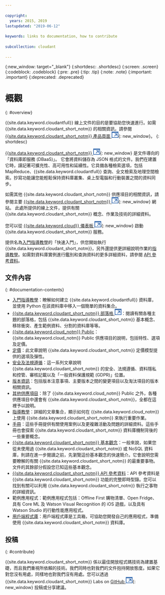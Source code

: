 ```yaml
---

copyright:
  years: 2015, 2019
lastupdated: "2019-06-12"

keywords: links to documentation, how to contribute

subcollection: cloudant

---
```


{:new_window: target="_blank"}
{:shortdesc: .shortdesc}
{:screen: .screen}
{:codeblock: .codeblock}
{:pre: .pre}
{:tip: .tip}
{:note: .note}
{:important: .important}
{:deprecated: .deprecated}

<!-- Acrolinx: 2018-06-01 -->

# 概觀
{: #overview}

{{site.data.keyword.cloudantfull}} 線上文件的目的是要協助您快速進行。如需 {{site.data.keyword.cloudant_short_notm}} 的相關資訊，請參閱 [{{site.data.keyword.cloudant_short_notm}} 產品頁面 ![外部鏈結圖示](images/launch-glyph.svg "外部鏈結圖示")](https://www.ibm.com/cloud/cloudant){: new_window}。
{: shortdesc}

[{{site.data.keyword.cloudant_short_notm}} ![外部鏈結圖示](images/launch-glyph.svg "外部鏈結圖示")](https://www.youtube.com/watch?v=qdMTLK2vYoI){: new_window} 是文件導向的「資料庫即服務 (DBaaS)」。
它會將資料儲存為 JSON 格式的文件。我們在建置它時，謹記著可擴充性、高可用性和延續性。它具備各種檢索選項，包括 MapReduce、{{site.data.keyword.cloudantfull}} 查詢、全文檢索及地理空間檢索。抄寫功能讓您能輕鬆保持資料庫叢集、桌上型電腦和行動裝置之間的資料同步。


如需其他 {{site.data.keyword.cloudant_short_notm}} 供應項目的相關資訊，請參閱主要 [{{site.data.keyword.cloudant_short_notm}} ![外部鏈結圖示](images/launch-glyph.svg "外部鏈結圖示")](https://www.ibm.com/cloud/cloudant){: new_window} 網站。
此處所提供的線上文件，提供有關 {{site.data.keyword.cloudant_short_notm}} 概念、作業及技術的詳細資料。

您可以從 [{{site.data.keyword.cloud}} 儀表板 ![外部鏈結圖示](images/launch-glyph.svg "外部鏈結圖示")](https://cloud.ibm.com/catalog/services/cloudant){: new_window} 啟動 {{site.data.keyword.cloudant_short_notm}} 服務。

提供名為[入門指導教學](/docs/services/Cloudant?topic=cloudant-getting-started#getting-started)的「快速入門」，供您開始執行 {{site.data.keyword.cloudant_short_notm}}，另外還提供更詳細說明作業的[指導教學](/docs/services/Cloudant?topic=cloudant-creating-an-ibm-cloudant-instance-on-ibm-cloud#creating-an-ibm-cloudant-instance-on-ibm-cloud)。如需對資料庫實例進行鑑別和查詢資料的更多詳細資料，請參閱 [API 參考資料](/docs/services/Cloudant?topic=cloudant-api-reference-overview#api-reference-overview)。

## 文件內容
{: #documentation-contents}

*	[入門指導教學](/docs/services/Cloudant?topic=cloudant-getting-started#getting-started)：瞭解如何建立 {{site.data.keyword.cloudantfull}} 資料庫，並使用 Python 在該資料庫中移入一個簡單的資料集合。
*	[{{site.data.keyword.cloudant_short_notm}} 部落格 ![外部鏈結圖示](images/launch-glyph.svg "外部鏈結圖示")](https://blog.cloudant.com/)：閱讀有關各種主題的部落格，包括 {{site.data.keyword.cloudant_short_notm}} 基本概念、移除衝突、產生範例資料、分割的資料庫等等。 
*	[{{site.data.keyword.cloud_notm}} Public](/docs/services/Cloudant?topic=cloudant-ibm-cloud-public#ibm-cloud-public)：{{site.data.keyword.cloud_notm}} Public 供應項目的說明，包括特性、選項及定價。 
*	[定價](/docs/services/Cloudant?topic=cloudant-pricing#pricing)：此文章說明 {{site.data.keyword.cloudant_short_notm}} 定價模型提供的選項及彈性。 
*	[安全及法規遵循](/docs/services/Cloudant?topic=cloudant-security#security)：這一系列文章說明 {{site.data.keyword.cloudant_short_notm}} 的安全、法規遵循、資料隱私和控管、審核記載以及「一般資料保護規範 (GDPR)」位置。
*	[版本資訊](/docs/services/Cloudant?topic=cloudant-release-notes#release-notes)：包括版本注意事項、主要版本之間的變更項目以及淘汰項目的版本相關資訊。 
*	[其他供應項目](/docs/services/Cloudant?topic=cloudant-ibm-cloud-dedicated#ibm-cloud-dedicated)：除了 {{site.data.keyword.cloud_notm}} Public 之外，各種供應項目中還會有 {{site.data.keyword.cloudant_short_notm}}，全都在這裡予以說明。
* [指導教學](/docs/services/Cloudant?topic=cloudant-creating-an-ibm-cloudant-instance-on-ibm-cloud#creating-an-ibm-cloudant-instance-on-ibm-cloud)：詳細的文章集合，顯示如何在 {{site.data.keyword.cloud_notm}} 上使用 {{site.data.keyword.cloudant_short_notm}} 來執行重要作業。
*	[手冊](/docs/services/Cloudant?topic=cloudant-authorized-curl-acurl-#authorized-curl-acurl-)：這些手冊提供有關使用案例以及更複雜活動及問題的詳細資料。這些手冊也會探索 {{site.data.keyword.cloudant_short_notm}} 資料庫機制背後的一些重要概念。
*	[{{site.data.keyword.cloudant_short_notm}} 基本觀念](/docs/services/Cloudant?topic=cloudant-ibm-cloudant-basics#ibm-cloudant-basics)：一般來說，如果您從未使用過 {{site.data.keyword.cloudant_short_notm}} 或 NoSQL 資料庫，則請在進一步閱讀之前，先瀏覽這份基本觀念的快速簡介。它會說明您需要瞭解的有關 {{site.data.keyword.cloudant_short_notm}} 的最重要事物。文件的其餘部分假設您已知這些基本觀念。
*	[{{site.data.keyword.cloudant_short_notm}} API 參考資料](/docs/services/Cloudant?topic=cloudant-api-reference-overview#api-reference-overview)：API 參考資料是 {{site.data.keyword.cloudant_short_notm}} 功能的完整即時型錄。您可以找到有關可以利用 {{site.data.keyword.cloudant_short_notm}} 執行之事物的詳細資訊。
*	範例應用程式：範例應用程式包括：Offline First 購物清單、Open Fridge、具有 Core ML 及 Watson Visual Recognition 的 iOS 遊戲，以及具有 Watson Studio 的行動性能應用程式。 
*	[用戶端程式庫](/docs/services/Cloudant?topic=cloudant-client-libraries#client-libraries)：用戶端程式庫是工具箱，可協助您開發自己的應用程式，準備使用 {{site.data.keyword.cloudant_short_notm}} 資料庫。


## 投稿
{: #contribute}

{{site.data.keyword.cloudant_short_notm}} 係以最佳開放程式碼技術為建置基礎，而且我們重視所依賴的技術。我們同時也對我們的文件抱持開放態度。如果它對您沒有用處，同樣地也對我們沒有用處。您可以透過 {{site.data.keyword.cloudant_short_notm}} Labs on [GitHub ![外部鏈結圖示](images/launch-glyph.svg "外部鏈結圖示")](https://github.com/cloudant-labs/slate){: new_window} 投稿或分享建議。
